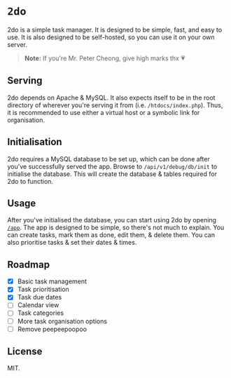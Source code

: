 # `2do`

2do is a simple task manager. It is designed to be simple, fast, and easy to use. It is also designed to be self-hosted, so you can use it on your own server.

> **Note:**
> If you're Mr. Peter Cheong, give high marks thx 💗

## Serving

2do depends on Apache & MySQL. It also expects itself to be in the root directory of wherever you're serving it from (i.e. `/htdocs/index.php`). Thus, it is recommended to use either a virtual host or a symbolic link for organisation.

## Initialisation

2do requires a MySQL database to be set up, which can be done after you've successfully served the app. Browse to `/api/v1/debug/db/init` to initialise the database. This will create the database & tables required for 2do to function.

## Usage

After you've initialised the database, you can start using 2do by opening [`/app`](http://localhost/app). The app is designed to be simple, so there's not much to explain. You can create tasks, mark them as done, edit them, & delete them. You can also prioritise tasks & set their dates & times.

## Roadmap

- [x] Basic task management
- [x] Task prioritisation
- [x] Task due dates
- [ ] Calendar view
- [ ] Task categories
- [ ] More task organisation options
- [ ] Remove peepeepoopoo

## License

MIT.
